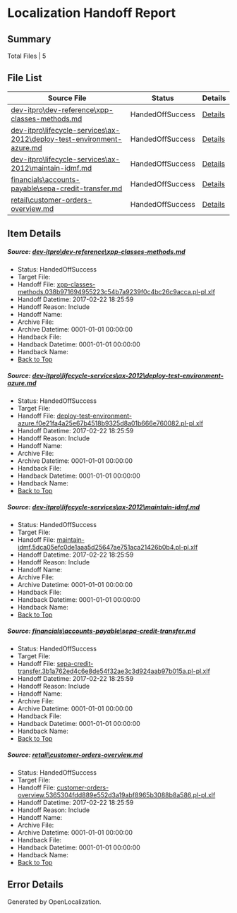 # <a name='report-top'></a> Localization Handoff Report

## Summary
 Total Files | 5

## File List
 Source File | Status | Details 
 ----------- | ------ | ------- 
 [dev-itpro\dev-reference\xpp-classes-methods.md](https://github.com/OpenLocalizationTestOrg/AX-Docs-Sandbox/blob/b97d17ceabfd25c52c5f0c1e96a123bae6941c5a/dev-itpro/dev-reference/xpp-classes-methods.md) | HandedOffSuccess | [Details](#8145a7da7bdb69ed7253bc43e3f0d7db568e1e04889)
 [dev-itpro\lifecycle-services\ax-2012\deploy-test-environment-azure.md](https://github.com/OpenLocalizationTestOrg/AX-Docs-Sandbox/blob/b97d17ceabfd25c52c5f0c1e96a123bae6941c5a/dev-itpro/lifecycle-services/ax-2012/deploy-test-environment-azure.md) | HandedOffSuccess | [Details](#7ee2490975dfe712055ca791d47f95735f8cb4921253)
 [dev-itpro\lifecycle-services\ax-2012\maintain-idmf.md](https://github.com/OpenLocalizationTestOrg/AX-Docs-Sandbox/blob/b97d17ceabfd25c52c5f0c1e96a123bae6941c5a/dev-itpro/lifecycle-services/ax-2012/maintain-idmf.md) | HandedOffSuccess | [Details](#b4374d47f43bd2aeaabddec6a033e884d7c9a3eb1269)
 [financials\accounts-payable\sepa-credit-transfer.md](https://github.com/OpenLocalizationTestOrg/AX-Docs-Sandbox/blob/b97d17ceabfd25c52c5f0c1e96a123bae6941c5a/financials/accounts-payable/sepa-credit-transfer.md) | HandedOffSuccess | [Details](#d919fd090d8797ec7ef34128c7390027cd11a69c2598)
 [retail\customer-orders-overview.md](https://github.com/OpenLocalizationTestOrg/AX-Docs-Sandbox/blob/b97d17ceabfd25c52c5f0c1e96a123bae6941c5a/retail/customer-orders-overview.md) | HandedOffSuccess | [Details](#c88748fd60e6784888f8d07b402dd26a1049059d3478)

## Item Details
##### <a name='8145a7da7bdb69ed7253bc43e3f0d7db568e1e04889'></a> Source: [dev-itpro\dev-reference\xpp-classes-methods.md](https://github.com/OpenLocalizationTestOrg/AX-Docs-Sandbox/blob/b97d17ceabfd25c52c5f0c1e96a123bae6941c5a/dev-itpro/dev-reference/xpp-classes-methods.md)
* Status: HandedOffSuccess
* Target File: 
* Handoff File: [xpp-classes-methods.038b971694955223c54b7a9239f0c4bc26c9acca.pl-pl.xlf](https://github.com/OpenLocalizationTestOrg/AX-Docs-Sandbox.handoff/blob/40da2f95f438def67230b14d78eda0aed43f0348/ol-handoff/OpenLocalizationTestOrg/AX-Docs-Sandbox.pl-pl/master/do-not-translate/xpp-classes-methods.038b971694955223c54b7a9239f0c4bc26c9acca.pl-pl.xlf)
* Handoff Datetime: 2017-02-22 18:25:59
* Handoff Reason: Include
* Handoff Name: 
* Archive File: 
* Archive Datetime: 0001-01-01 00:00:00
* Handback File: 
* Handback Datetime: 0001-01-01 00:00:00
* Handback Name: 
* [Back to Top](#report-top)

##### <a name='7ee2490975dfe712055ca791d47f95735f8cb4921253'></a> Source: [dev-itpro\lifecycle-services\ax-2012\deploy-test-environment-azure.md](https://github.com/OpenLocalizationTestOrg/AX-Docs-Sandbox/blob/b97d17ceabfd25c52c5f0c1e96a123bae6941c5a/dev-itpro/lifecycle-services/ax-2012/deploy-test-environment-azure.md)
* Status: HandedOffSuccess
* Target File: 
* Handoff File: [deploy-test-environment-azure.f0e21fa4a25e67b4518b9325d8a01b666e760082.pl-pl.xlf](https://github.com/OpenLocalizationTestOrg/AX-Docs-Sandbox.handoff/blob/40da2f95f438def67230b14d78eda0aed43f0348/ol-handoff/OpenLocalizationTestOrg/AX-Docs-Sandbox.pl-pl/master/do-not-translate/deploy-test-environment-azure.f0e21fa4a25e67b4518b9325d8a01b666e760082.pl-pl.xlf)
* Handoff Datetime: 2017-02-22 18:25:59
* Handoff Reason: Include
* Handoff Name: 
* Archive File: 
* Archive Datetime: 0001-01-01 00:00:00
* Handback File: 
* Handback Datetime: 0001-01-01 00:00:00
* Handback Name: 
* [Back to Top](#report-top)

##### <a name='b4374d47f43bd2aeaabddec6a033e884d7c9a3eb1269'></a> Source: [dev-itpro\lifecycle-services\ax-2012\maintain-idmf.md](https://github.com/OpenLocalizationTestOrg/AX-Docs-Sandbox/blob/b97d17ceabfd25c52c5f0c1e96a123bae6941c5a/dev-itpro/lifecycle-services/ax-2012/maintain-idmf.md)
* Status: HandedOffSuccess
* Target File: 
* Handoff File: [maintain-idmf.5dca05efc0de1aaa5d25647ae751aca21426b0b4.pl-pl.xlf](https://github.com/OpenLocalizationTestOrg/AX-Docs-Sandbox.handoff/blob/40da2f95f438def67230b14d78eda0aed43f0348/ol-handoff/OpenLocalizationTestOrg/AX-Docs-Sandbox.pl-pl/master/do-not-translate/maintain-idmf.5dca05efc0de1aaa5d25647ae751aca21426b0b4.pl-pl.xlf)
* Handoff Datetime: 2017-02-22 18:25:59
* Handoff Reason: Include
* Handoff Name: 
* Archive File: 
* Archive Datetime: 0001-01-01 00:00:00
* Handback File: 
* Handback Datetime: 0001-01-01 00:00:00
* Handback Name: 
* [Back to Top](#report-top)

##### <a name='d919fd090d8797ec7ef34128c7390027cd11a69c2598'></a> Source: [financials\accounts-payable\sepa-credit-transfer.md](https://github.com/OpenLocalizationTestOrg/AX-Docs-Sandbox/blob/b97d17ceabfd25c52c5f0c1e96a123bae6941c5a/financials/accounts-payable/sepa-credit-transfer.md)
* Status: HandedOffSuccess
* Target File: 
* Handoff File: [sepa-credit-transfer.3b1a762ed4c6e8de54f32ae3c3d924aab97b015a.pl-pl.xlf](https://github.com/OpenLocalizationTestOrg/AX-Docs-Sandbox.handoff/blob/40da2f95f438def67230b14d78eda0aed43f0348/ol-handoff/OpenLocalizationTestOrg/AX-Docs-Sandbox.pl-pl/master/basic/sepa-credit-transfer.3b1a762ed4c6e8de54f32ae3c3d924aab97b015a.pl-pl.xlf)
* Handoff Datetime: 2017-02-22 18:25:59
* Handoff Reason: Include
* Handoff Name: 
* Archive File: 
* Archive Datetime: 0001-01-01 00:00:00
* Handback File: 
* Handback Datetime: 0001-01-01 00:00:00
* Handback Name: 
* [Back to Top](#report-top)

##### <a name='c88748fd60e6784888f8d07b402dd26a1049059d3478'></a> Source: [retail\customer-orders-overview.md](https://github.com/OpenLocalizationTestOrg/AX-Docs-Sandbox/blob/b97d17ceabfd25c52c5f0c1e96a123bae6941c5a/retail/customer-orders-overview.md)
* Status: HandedOffSuccess
* Target File: 
* Handoff File: [customer-orders-overview.5365304fdd889e552d3a19abf8965b3088b8a586.pl-pl.xlf](https://github.com/OpenLocalizationTestOrg/AX-Docs-Sandbox.handoff/blob/40da2f95f438def67230b14d78eda0aed43f0348/ol-handoff/OpenLocalizationTestOrg/AX-Docs-Sandbox.pl-pl/master/basic/customer-orders-overview.5365304fdd889e552d3a19abf8965b3088b8a586.pl-pl.xlf)
* Handoff Datetime: 2017-02-22 18:25:59
* Handoff Reason: Include
* Handoff Name: 
* Archive File: 
* Archive Datetime: 0001-01-01 00:00:00
* Handback File: 
* Handback Datetime: 0001-01-01 00:00:00
* Handback Name: 
* [Back to Top](#report-top)


## Error Details

Generated by OpenLocalization.
